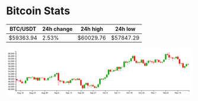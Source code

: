 # Bitcoin Stats

BTC/USDT|24h change|24h high|24h low|
|---|---|---|---|
|$59363.94|2.53%|$60029.76|$57847.29|

<img src="./chart.svg">
